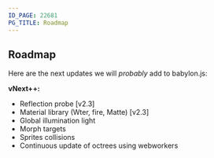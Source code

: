 ```yaml
---
ID_PAGE: 22681
PG_TITLE: Roadmap
---
```


## Roadmap

Here are the next updates we will *probably* add to babylon.js:

**vNext++:**

* Reflection probe [v2.3]
* Material library (Wter, fire, Matte) [v2.3]
* Global illumination light
* Morph targets
* Sprites collisions
* Continuous update of octrees using webworkers

